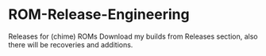 # ROM-Release-Engineering
Releases for (chime) ROMs
Download my builds from Releases section, also there will be recoveries and additions.
